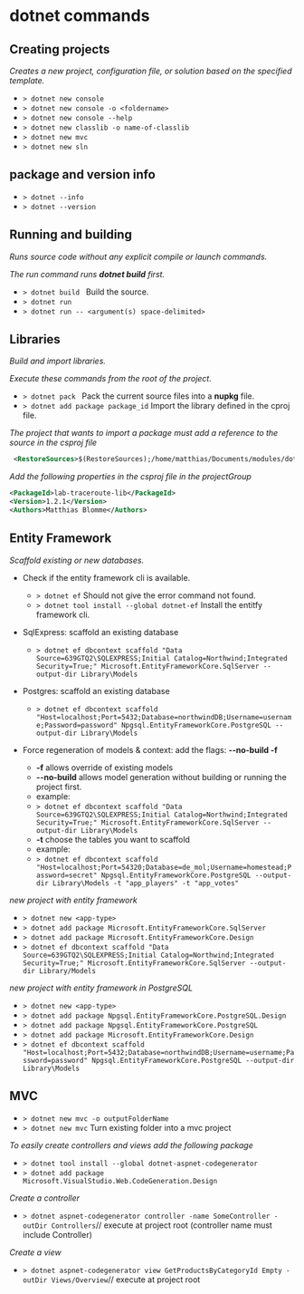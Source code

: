 # dotnet commands
## Creating projects
*Creates a new project, configuration file, or solution based on the specified template.*
- ```> dotnet new console ```
- ```> dotnet new console -o <foldername>```
- ```> dotnet new console --help ```
- ```> dotnet new classlib -o name-of-classlib```
- ```> dotnet new mvc ```
- ```> dotnet new sln ```

## package and version info
- ```> dotnet --info ```
- ```> dotnet --version```

## Running and building
*Runs source code without any explicit compile or launch commands.*

*The run command runs **dotnet build** first.*
- ```> dotnet build ``` Build the source.
- ```> dotnet run ```
- ```> dotnet run -- <argument(s) space-delimited>```

## Libraries
*Build and import libraries.*

*Execute these commands from the root of the project.*
- ```> dotnet pack ``` Pack the current source files into a **nupkg** file.
- ```> dotnet add package package_id``` Import the library defined in the cproj file.

*The project that wants to import a package must add a reference to the source in the csproj file*
```xml
 <RestoreSources>$(RestoreSources);/home/matthias/Documents/modules/dotnet/traceroute-lib/bin/Debug;https://api.nuget.org/v3/index.json</RestoreSources>
 ```

*Add the following properties in the csproj file in the projectGroup*
 ```xml
 <PackageId>lab-traceroute-lib</PackageId>
 <Version>1.2.1</Version>
 <Authors>Matthias Blomme</Authors>
 ```

## Entity Framework
*Scaffold existing or new databases.*
-  Check if the entity framework cli is available.
    - ```> dotnet ef``` Should not give the error command not found.
    - ```> dotnet tool install --global dotnet-ef``` Install the entitfy framework cli.

- SqlExpress: scaffold an existing database
  -  ```> dotnet ef dbcontext scaffold "Data Source=639GTQ2\SQLEXPRESS;Initial Catalog=Northwind;Integrated Security=True;" Microsoft.EntityFrameworkCore.SqlServer --output-dir Library\Models```

- Postgres: scaffold an existing database
  - ```> dotnet ef dbcontext scaffold "Host=localhost;Port=5432;Database=northwindDB;Username=username;Password=password" Npgsql.EntityFrameworkCore.PostgreSQL --output-dir Library\Models```

- Force regeneration of models & context: add the flags: **--no-build -f**
  - **-f** allows override of existing models
  - **--no-build** allows model generation without building or running the project first.
  - example:
  -  ```> dotnet ef dbcontext scaffold "Data Source=639GTQ2\SQLEXPRESS;Initial Catalog=Northwind;Integrated Security=True;" Microsoft.EntityFrameworkCore.SqlServer --output-dir Library\Models```
  - **-t** choose the tables you want to scaffold
  - example:
  - ```> dotnet ef dbcontext scaffold "Host=localhost;Port=54320;Database=de_mol;Username=homestead;Password=secret" Npgsql.EntityFrameworkCore.PostgreSQL --output-dir Library\Models -t "app_players" -t "app_votes"```

*new project with entity framework*

- ```> dotnet new <app-type>```
- ```> dotnet add package Microsoft.EntityFrameworkCore.SqlServer```
- ```> dotnet add package Microsoft.EntityFrameworkCore.Design```
- ```> dotnet ef dbcontext scaffold "Data Source=639GTQ2\SQLEXPRESS;Initial Catalog=Northwind;Integrated Security=True;" Microsoft.EntityFrameworkCore.SqlServer --output-dir Library/Models```

*new project with entity framework in PostgreSQL*

- ```> dotnet new <app-type>```
- ```> dotnet add package Npgsql.EntityFrameworkCore.PostgreSQL.Design```
- ```> dotnet add package Npgsql.EntityFrameworkCore.PostgreSQL```
- ```> dotnet add package Microsoft.EntityFrameworkCore.Design```
- ```> dotnet ef dbcontext scaffold "Host=localhost;Port=5432;Database=northwindDB;Username=username;Password=password" Npgsql.EntityFrameworkCore.PostgreSQL --output-dir Library\Models```

## MVC
- ```> dotnet new mvc -o outputFolderName```
- ```> dotnet new mvc``` Turn existing folder into a mvc project

*To easily create controllers and views add the following package*
- ```> dotnet tool install --global dotnet-aspnet-codegenerator```
- ```> dotnet add package Microsoft.VisualStudio.Web.CodeGeneration.Design```
 
*Create a controller*
- ```> dotnet aspnet-codegenerator controller -name SomeController -outDir Controllers```// execute at project root (controller name must include Controller)

*Create a view*
- ```> dotnet aspnet-codegenerator view GetProductsByCategoryId Empty -outDir Views/Overview```// execute at project root


